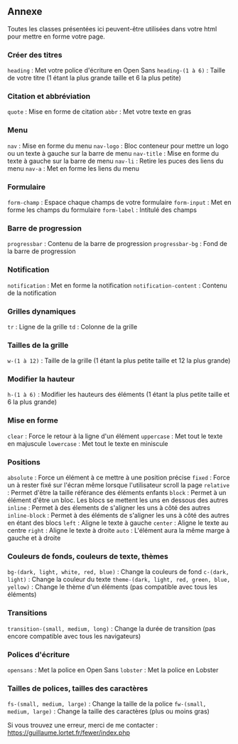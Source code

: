 ## Annexe
Toutes les classes présentées ici peuvent-être utilisées dans votre html pour mettre en forme votre page.

### Créer des titres
`heading` : Met votre police d'écriture en Open Sans
`heading-(1 à 6)` : Taille de votre titre (1 étant la plus grande taille et 6 la plus petite)

### Citation et abbréviation
`quote` : Mise en forme de citation
`abbr` : Met votre texte en gras

### Menu
`nav` : Mise en forme du menu
`nav-logo` : Bloc conteneur pour mettre un logo ou un texte à gauche sur la barre de menu
`nav-title` : Mise en forme du texte à gauche sur la barre de menu
`nav-li` : Retire les puces des liens du menu
`nav-a` : Met en forme les liens du menu

### Formulaire
`form-champ` : Espace chaque champs de votre formulaire
`form-input` : Met en forme les champs du formulaire
`form-label` : Intitulé des champs

### Barre de progression
`progressbar` : Contenu de la barre de progression
`progressbar-bg` : Fond de la barre de progression

### Notification
`notification` : Met en forme la notification
`notification-content` : Contenu de la notification

### Grilles dynamiques
`tr` : Ligne de la grille
`td` : Colonne de la grille

### Tailles de la grille
`w-(1 à 12)` : Taille de la grille (1 étant la plus petite taille et 12 la plus grande)

### Modifier la hauteur
`h-(1 à 6)` : Modifier les hauteurs des éléments (1 étant la plus petite taille et 6 la plus grande)

### Mise en forme
`clear` : Force le retour à la ligne d'un élément
`uppercase` : Met tout le texte en majuscule
`lowercase` : Met tout le texte en miniscule

### Positions
`absolute` : Force un élément à ce mettre à une position précise
`fixed` : Force un à rester fixé sur l'écran même lorsque l'utilisateur scroll la page
`relative` : Permet d'être la taille référance des éléments enfants
`block` : Permet à un élément d'être un bloc. Les blocs se mettent les uns en dessous des autres
`inline` : Permet à des élements de s'aligner les uns à côté des autres
`inline-block` : Permet à des éléments de s'aligner les uns à côté des autres en étant des blocs
`left` : Aligne le texte à gauche
`center` : Aligne le texte au centre
`right` : Aligne le texte à droite
`auto` : L'élément aura la même marge à gauche et à droite

### Couleurs de fonds, couleurs de texte,  thèmes
`bg-(dark, light, white, red, blue)` : Change la couleurs de fond
`c-(dark, light)` : Change la couleur du texte
`theme-(dark, light, red, green, blue, yellow)` : Change le thème d'un éléments (pas compatible avec tous les éléments)

### Transitions
`transition-(small, medium, long)` : Change la durée de transition (pas encore compatible avec tous les navigateurs)

### Polices d'écriture
`opensans` : Met la police en Open Sans
`lobster` : Met la police en Lobster

### Tailles de polices, tailles des caractères
`fs-(small, medium, large)` : Change la taille de la police
`fw-(small, medium, large)` : Change la taille des caractères (plus ou moins gras)

Si vous trouvez une erreur, merci de me contacter : https://guillaume.lortet.fr/fewer/index.php
